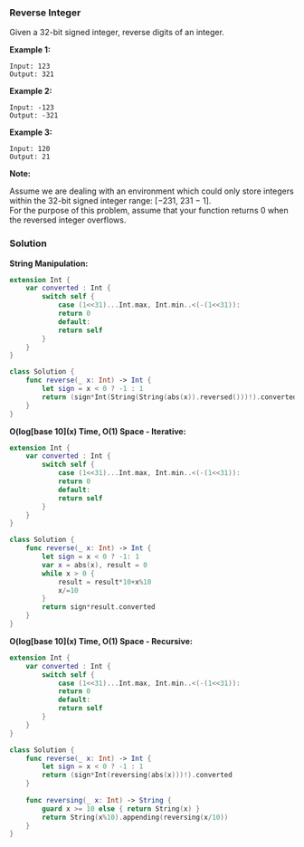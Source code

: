 
### Reverse Integer

Given a 32-bit signed integer, reverse digits of an integer.

__Example 1:__
```
Input: 123
Output: 321
```
__Example 2:__
```
Input: -123
Output: -321
```
__Example 3:__
```
Input: 120
Output: 21
```
__Note:__

Assume we are dealing with an environment which could only store integers within the 32-bit signed integer range: [−231,  231 − 1].</br> 
For the purpose of this problem, assume that your function returns 0 when the reversed integer overflows.

### Solution
__String Manipulation:__
```Swift
extension Int {
    var converted : Int {
        switch self {
            case (1<<31)...Int.max, Int.min..<(-(1<<31)):
            return 0
            default:
            return self
        }
    }
}

class Solution {
    func reverse(_ x: Int) -> Int {
        let sign = x < 0 ? -1 : 1
        return (sign*Int(String(String(abs(x)).reversed()))!).converted
    }
}
```
__O(log\[base 10\](x) Time, O(1) Space - Iterative:__
```Swift
extension Int {
    var converted : Int {
        switch self {
            case (1<<31)...Int.max, Int.min..<(-(1<<31)):
            return 0
            default:
            return self
        }
    }
}

class Solution {
    func reverse(_ x: Int) -> Int {
        let sign = x < 0 ? -1: 1
        var x = abs(x), result = 0
        while x > 0 {
            result = result*10+x%10
            x/=10
        }
        return sign*result.converted
    }
}
```
__O(log\[base 10\](x) Time, O(1) Space - Recursive:__
```Swift
extension Int {
    var converted : Int {
        switch self {
            case (1<<31)...Int.max, Int.min..<(-(1<<31)):
            return 0
            default:
            return self
        }
    }
}

class Solution {
    func reverse(_ x: Int) -> Int {
        let sign = x < 0 ? -1 : 1
        return (sign*Int(reversing(abs(x)))!).converted
    }
    
    func reversing(_ x: Int) -> String {
        guard x >= 10 else { return String(x) }
        return String(x%10).appending(reversing(x/10))
    }
}
```